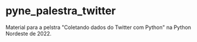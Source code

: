 # pyne_palestra_twitter
Material para a pelstra "Coletando dados do Twitter com Python" na Python Nordeste de 2022.
